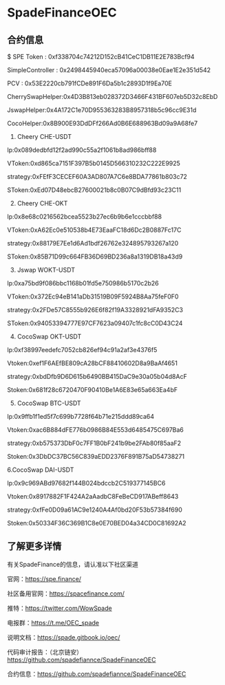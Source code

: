 # SpadeFinanceOEC

## 合约信息

$ SPE Token : 0xf338704c74212D152cB41CeC1DB11E2E783Bcf94

SimpleController : 0x2498445940eca57096a00038e0Eae1E2e351d542

PCV : 0x53E2220cb791fCDe891F6Da5b1c2893D1f9Ea70E

CherrySwapHelper:0x4D3B813eb028372D3466F431BF607eb5D32c8EbD

JswapHelper:0x4A172C1e70D955363283B8957318b5c96cc9E31d

CocoHelper:0x8B900E93DdDFf266Ad0B6E688963Bd09a9A68fe7

1. Cheery CHE-USDT

lp:0x089dedbfd12f2ad990c55a2f1061b8ad986bff88

VToken:0xd865ca7151F397B5b0145D566310232C222E9925

strategy:0xFEfF3CECEF60A3AD807A7C6e8BDA77861b803c72

SToken:0xEd07D48ebcB27600021b8c0B07C9dBfd93c23C11

2.  Cheery CHE-OKT

lp:0x8e68c0216562bcea5523b27ec6b9b6e1cccbbf88

VToken:0xA62Ec0e510538b4E73EaaFC18d6Dc2B0887Fc17C

strategy:0x88179E7Ee1d6Ad1bdf26762e324895793267a120

SToken:0x85B71D99c664FB36D69BD236a8a1319DB18a43d9

3. Jswap WOKT-USDT

lp:0xa75bd9f086bbc1168b01fd5e750986b5170c2b26

VToken:0x372Ec94eB141aDb31519B09F5924B8Aa75feF0F0

strategy:0x2FDe57C8555b926E6f82f19A3328921dFA9352C3

SToken:0x94053394777E97CF7623a09407c1fc8cC0D43C24

4. CocoSwap OKT-USDT

lp:0xf38997eedefc7052cb826ef94c91a2af3e4376f5

Vtoken:0xef1F6AEfBE809cA28bCF88410602D8a9BaAf4651

strategy:0xbdDfb9D6D615b6490BB415DaC9e30a05b04d8AcF

Stoken:0x681f28c6720470F90410Be1A6E83e65a663Ea4bF

5. CocoSwap BTC-USDT

lp:0x9ffb1f1ed5f7c699b7728f64b71e215ddd89ca64

Vtoken:0xac6B884dFE776b0986B84E553d6485475C697Ba6

strategy:0xb575373DbF0c7FF1B0bF241b9be2FAb80f85aaF2

Stoken:0x3DbDC37BC56C839aEDD2376F891B75aD54738271

6.CocoSwap DAI-USDT

lp:0x9c969ABd97682f144B024bdccb2C519377145BC6

Vtoken:0x8917882F1F424A2aAadbC8FeBeCD917ABeff8643

strategy:0xfFe0D09a61AC9e1240A4Af0bd20F53b57384f690

Stoken:0x50334F36C369B1C8e0E70BED04a34CD0C81692A2


## 了解更多详情

有关SpadeFinance的信息，请认准以下社区渠道 

官网：https://spe.finance/

社区备用官网：https://spacefinance.com/

推特：https://twitter.com/WowSpade

电报群：https://t.me/OEC_spade

说明文档：https://spade.gitbook.io/oec/

代码审计报告：（北京链安）https://github.com/spadefiannce/SpadeFinanceOEC

合约信息：https://github.com/spadefiannce/SpadeFinanceOEC
